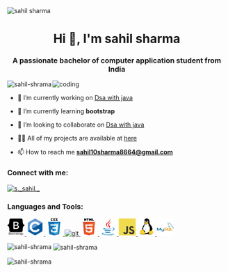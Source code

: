 
![sahil sharma](https://github.com/Sahil-Shrama/Sahil-Shrama/assets/143382409/db0d3466-f7f9-41df-b6d0-57aa75609cbe)

<h1 align="center">Hi 👋, I'm sahil sharma</h1>
<h3 align="center">A passionate bachelor of computer application student from India</h3>
<img align="right" alt="coding" width="400" src="https://user-images.githubusercontent.com/143382409/263629150-64703d1b-2493-45b7-88fd-222f6ba180cf.gif">

<p align="left"> <img src="https://komarev.com/ghpvc/?username=sahil-shrama&label=Profile%20views&color=0e75b6&style=flat" alt="sahil-shrama" /> </p>

- 🔭 I’m currently working on [Dsa with java](here)

- 🌱 I’m currently learning **bootstrap**

- 👯 I’m looking to collaborate on [Dsa with java](here)

- 👨‍💻 All of my projects are available at [here](here)

- 📫 How to reach me **sahil10sharma8664@gmail.com**

<h3 align="left">Connect with me:</h3>
<p align="left">
<a href="https://instagram.com/s._sahil._" target="blank"><img align="center" src="https://raw.githubusercontent.com/rahuldkjain/github-profile-readme-generator/master/src/images/icons/Social/instagram.svg" alt="s._sahil._" height="30" width="40" /></a>
</p>

<h3 align="left">Languages and Tools:</h3>

<p align="left"> <a href="https://getbootstrap.com" target="_blank" rel="noreferrer"> <img src="https://raw.githubusercontent.com/devicons/devicon/master/icons/bootstrap/bootstrap-plain-wordmark.svg" alt="bootstrap" width="40" height="40"/> </a> <a href="https://www.cprogramming.com/" target="_blank" rel="noreferrer"> <img src="https://raw.githubusercontent.com/devicons/devicon/master/icons/c/c-original.svg" alt="c" width="40" height="40"/> </a> <a href="https://www.w3schools.com/css/" target="_blank" rel="noreferrer"> <img src="https://raw.githubusercontent.com/devicons/devicon/master/icons/css3/css3-original-wordmark.svg" alt="css3" width="40" height="40"/> </a> <a href="https://git-scm.com/" target="_blank" rel="noreferrer"> <img src="https://www.vectorlogo.zone/logos/git-scm/git-scm-icon.svg" alt="git" width="40" height="40"/> </a> <a href="https://www.w3.org/html/" target="_blank" rel="noreferrer"> <img src="https://raw.githubusercontent.com/devicons/devicon/master/icons/html5/html5-original-wordmark.svg" alt="html5" width="40" height="40"/> </a> <a href="https://www.java.com" target="_blank" rel="noreferrer"> <img src="https://raw.githubusercontent.com/devicons/devicon/master/icons/java/java-original.svg" alt="java" width="40" height="40"/> </a> <a href="https://developer.mozilla.org/en-US/docs/Web/JavaScript" target="_blank" rel="noreferrer"> <img src="https://raw.githubusercontent.com/devicons/devicon/master/icons/javascript/javascript-original.svg" alt="javascript" width="40" height="40"/> </a> <a href="https://www.linux.org/" target="_blank" rel="noreferrer"> <img src="https://raw.githubusercontent.com/devicons/devicon/master/icons/linux/linux-original.svg" alt="linux" width="40" height="40"/> </a> <a href="https://www.mysql.com/" target="_blank" rel="noreferrer"> <img src="https://raw.githubusercontent.com/devicons/devicon/master/icons/mysql/mysql-original-wordmark.svg" alt="mysql" width="40" height="40"/> </a> </p>

<p><img align="left" src="https://github-readme-stats.vercel.app/api/top-langs?username=sahil-shrama&show_icons=true&locale=en&layout=compact" alt="sahil-shrama" /></p>

<p>&nbsp;<img align="center" src="https://github-readme-stats.vercel.app/api?username=sahil-shrama&show_icons=true&locale=en" alt="sahil-shrama" /></p>

<p><img align="center" src="https://github-readme-streak-stats.herokuapp.com/?user=sahil-shrama&" alt="sahil-shrama" /></p>

